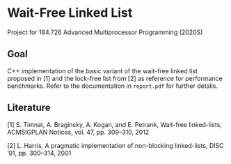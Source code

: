 # Wait-Free Linked List

Project for 184.726 Advanced Multiprocessor Programming (2020S)

## Goal

C++ implementation of the basic variant of the wait-free linked list proposed in [1] and the lock-free list from [2] as reference for performance benchmarks. Refer to the documentation in `report.pdf` for further details.

## Literature

[1] S. Timnat, A. Braginsky, A. Kogan, and E. Petrank, Wait-free linked-lists, ACMSIGPLAN Notices, vol. 47, pp. 309–310, 2012

[2] L. Harris, A pragmatic implementation of non-blocking linked-lists, DISC ’01, pp. 300–314, 2001
